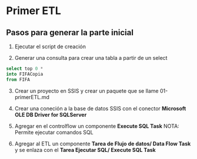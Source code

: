 # Primer ETL

## Pasos para generar la parte inicial

1. Ejecutar el script de creación

2. Generar una consulta para crear una tabla a partir de un select
```sql
select top 0 * 
into FIFACopia
from FIFA
```

3. Crear un proyecto en SSIS y crear un paquete que se llame 01-primerETL.md

4. Crear una coneción a la base de datos SSIS con el conector **Microsoft OLE DB Driver for SQLServer**

5. Agregar en el controlflow un componente **Execute SQL Task** NOTA: Permite ejecutar comandos SQL

6. Agregar al ETL un componente **Tarea de Flujo de datos/ Data Flow Task** y se enlaza con el **Tarea Ejecutar SQL/ Execute SQL Task**